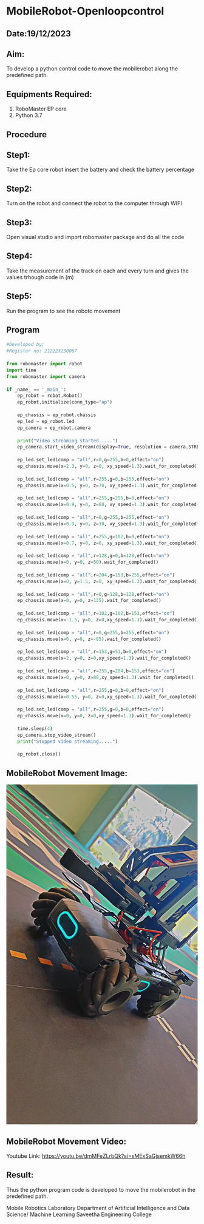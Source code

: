 # MobileRobot-Openloopcontrol
## Date:19/12/2023
## Aim:

To develop a python control code to move the mobilerobot along the predefined path.

## Equipments Required:
1. RoboMaster EP core
2. Python 3.7

## Procedure

## Step1:
 Take the Ep core robot insert the battery and check the battery percentage

## Step2:
 Turn on the robot and connect the robot to the computer through WIFI

## Step3: 
Open visual studio and import robomaster package and do all the code

## Step4: 
Take the measurement of the track on each and every turn and gives the values trhough code in (m)

## Step5:
 Run the program to see the roboto movement

## Program
```python
#Developed by: 
#Register no: 212223230067

from robomaster import robot
import time
from robomaster import camera

if _name_ == '_main_':
    ep_robot = robot.Robot()
    ep_robot.initialize(conn_type="ap")

    ep_chassis = ep_robot.chassis
    ep_led = ep_robot.led
    ep_camera = ep_robot.camera

    print("Video streaming started.....")
    ep_camera.start_video_stream(display=True, resolution = camera.STREAM_360P)

    ep_led.set_led(comp = "all",r=0,g=255,b=0,effect="on")
    ep_chassis.move(x=2.3, y=0, z=0, xy_speed=1.3).wait_for_completed()

    ep_led.set_led(comp = "all",r=255,g=0,b=255,effect="on")
    ep_chassis.move(x=0.5, y=0, z=70, xy_speed=1.3).wait_for_completed()

    ep_led.set_led(comp = "all",r=255,g=255,b=0,effect="on")
    ep_chassis.move(x=0.9, y=0, z=80, xy_speed=1.3).wait_for_completed()

    ep_led.set_led(comp = "all",r=0,g=255,b=255,effect="on")
    ep_chassis.move(x=0.9, y=0, z=30, xy_speed=1.3).wait_for_completed()
    
    ep_led.set_led(comp = "all",r=255,g=102,b=0,effect="on")
    ep_chassis.move(x=0.7, y=0, z=0, xy_speed=1.3).wait_for_completed()

    ep_led.set_led(comp = "all",r=128,g=0,b=128,effect="on")
    ep_chassis.move(x=0, y=0, z=50).wait_for_completed()
    
    ep_led.set_led(comp = "all",r=204,g=153,b=255,effect="on")
    ep_chassis.move(x=0, y=1.5, z=0, xy_speed=1.3).wait_for_completed()

    ep_led.set_led(comp = "all",r=0,g=128,b=128,effect="on")
    ep_chassis.move(x=0, y=0, z=135).wait_for_completed()

    ep_led.set_led(comp = "all",r=102,g=102,b=153,effect="on")
    ep_chassis.move(x=-1.5, y=0, z=0,xy_speed=1.3).wait_for_completed()

    ep_led.set_led(comp = "all",r=0,g=255,b=255,effect="on")
    ep_chassis.move(x=0, y=0, z=-85).wait_for_completed()

    ep_led.set_led(comp = "all",r=153,g=51,b=0,effect="on")
    ep_chassis.move(x=2, y=0, z=0,xy_speed=1.3).wait_for_completed()
    
    ep_led.set_led(comp = "all",r=255,g=204,b=153,effect="on")
    ep_chassis.move(x=0, y=0, z=80,xy_speed=1.3).wait_for_completed()
    
    ep_led.set_led(comp = "all",r=255,g=0,b=0,effect="on")
    ep_chassis.move(x=0.55, y=0, z=0,xy_speed=1.3).wait_for_completed()
    
    ep_led.set_led(comp = "all",r=255,g=0,b=0,effect="on")
    ep_chassis.move(x=0, y=0, z=0,xy_speed=1.3).wait_for_completed()

    time.sleep(4)
    ep_camera.stop_video_stream()
    print("Stopped video streaming.....")

    ep_robot.close()
```

## MobileRobot Movement Image:
![image](/img/img.jpg)

## MobileRobot Movement Video:
Youtube Link: https://youtu.be/dmMFeZLrbQk?si=sMExSaGjsemkW66h

## Result:

Thus the python program code is developed to move the mobilerobot in the predefined path.


Mobile Robotics Laboratory
Department of Artificial Intelligence and Data Science/ Machine Learning
Saveetha Engineering College
